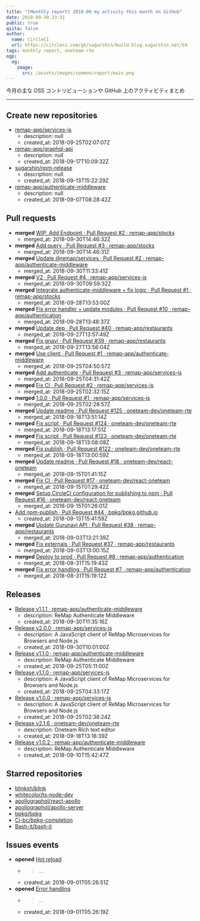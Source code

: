 ```yaml
---
title: "[Monthly report] 2018-09 my activity this month on GitHub"
date: 2018-09-30 23:31
public: true
qiita: false
author:
  name: CircleCI
  url: https://circleci.com/gh/sugarshin/build.blog.sugarshin.net/64
tags: monthly report, oneteam-rte
ogp:
  og:
    image:
      src: /assets/images/common/report/main.png
---
```


今月の主な OSS コントリビューションや GitHub 上のアクティビティまとめ

***

## Create new repositories

- [remap-app/services-js](https://github.com/remap-app/services-js)
  - description: null
  - created_at: 2018-09-25T02:07:07Z
- [remap-app/graphql-api](https://github.com/remap-app/graphql-api)
  - description: null
  - created_at: 2018-09-17T10:09:32Z
- [sugarshin/npm-release](https://github.com/sugarshin/npm-release)
  - description: null
  - created_at: 2018-09-13T15:22:29Z
- [remap-app/authenticate-middleware](https://github.com/remap-app/authenticate-middleware)
  - description: null
  - created_at: 2018-09-07T08:28:42Z

## Pull requests

- **merged** [WIP: Add Endpoint · Pull Request #2 · remap-app/stocks](https://github.com/remap-app/stocks/pull/2)
  - merged_at: 2018-09-30T14:46:32Z
- **merged** [Add query · Pull Request #3 · remap-app/stocks](https://github.com/remap-app/stocks/pull/3)
  - merged_at: 2018-09-30T14:46:31Z
- **merged** [Update @remap/services · Pull Request #2 · remap-app/authenticate-middleware](https://github.com/remap-app/authenticate-middleware/pull/2)
  - merged_at: 2018-09-30T11:33:41Z
- **merged** [V2 · Pull Request #4 · remap-app/services-js](https://github.com/remap-app/services-js/pull/4)
  - merged_at: 2018-09-30T09:59:32Z
- **merged** [Integrate authenticate-middleware + fix logic · Pull Request #1 · remap-app/stocks](https://github.com/remap-app/stocks/pull/1)
  - merged_at: 2018-09-28T13:53:00Z
- **merged** [Fix error handler + update modules · Pull Request #10 · remap-app/authentication](https://github.com/remap-app/authentication/pull/10)
  - merged_at: 2018-09-28T13:48:37Z
- **merged** [Update dep · Pull Request #40 · remap-app/restaurants](https://github.com/remap-app/restaurants/pull/40)
  - merged_at: 2018-09-27T13:57:49Z
- **merged** [Fix gnavi · Pull Request #39 · remap-app/restaurants](https://github.com/remap-app/restaurants/pull/39)
  - merged_at: 2018-09-27T13:56:04Z
- **merged** [Use client · Pull Request #1 · remap-app/authenticate-middleware](https://github.com/remap-app/authenticate-middleware/pull/1)
  - merged_at: 2018-09-25T04:50:57Z
- **merged** [Add authenticate · Pull Request #3 · remap-app/services-js](https://github.com/remap-app/services-js/pull/3)
  - merged_at: 2018-09-25T04:31:42Z
- **merged** [Fix CI · Pull Request #2 · remap-app/services-js](https://github.com/remap-app/services-js/pull/2)
  - merged_at: 2018-09-25T02:32:15Z
- **merged** [1.0.0 · Pull Request #1 · remap-app/services-js](https://github.com/remap-app/services-js/pull/1)
  - merged_at: 2018-09-25T02:28:57Z
- **merged** [Update readme · Pull Request #125 · oneteam-dev/oneteam-rte](https://github.com/oneteam-dev/oneteam-rte/pull/125)
  - merged_at: 2018-09-18T13:51:14Z
- **merged** [Fix script · Pull Request #124 · oneteam-dev/oneteam-rte](https://github.com/oneteam-dev/oneteam-rte/pull/124)
  - merged_at: 2018-09-18T13:17:51Z
- **merged** [Fix script · Pull Request #123 · oneteam-dev/oneteam-rte](https://github.com/oneteam-dev/oneteam-rte/pull/123)
  - merged_at: 2018-09-18T13:08:08Z
- **merged** [Fix publish · Pull Request #122 · oneteam-dev/oneteam-rte](https://github.com/oneteam-dev/oneteam-rte/pull/122)
  - merged_at: 2018-09-18T13:00:59Z
- **merged** [Update readme · Pull Request #18 · oneteam-dev/react-oneteam](https://github.com/oneteam-dev/react-oneteam/pull/18)
  - merged_at: 2018-09-15T01:41:15Z
- **merged** [Fix CI · Pull Request #17 · oneteam-dev/react-oneteam](https://github.com/oneteam-dev/react-oneteam/pull/17)
  - merged_at: 2018-09-15T01:29:42Z
- **merged** [Setup CircleCI configuration for publishing to npm · Pull Request #16 · oneteam-dev/react-oneteam](https://github.com/oneteam-dev/react-oneteam/pull/16)
  - merged_at: 2018-09-15T01:26:01Z
- [Add npm-publish · Pull Request #44 · bpkg/bpkg.github.io](https://github.com/bpkg/bpkg.github.io/pull/44)
  - created_at: 2018-09-13T15:41:59Z
- **merged** [Update Gurunavi API · Pull Request #38 · remap-app/restaurants](https://github.com/remap-app/restaurants/pull/38)
  - merged_at: 2018-09-03T13:21:39Z
- **merged** [Fix externals · Pull Request #37 · remap-app/restaurants](https://github.com/remap-app/restaurants/pull/37)
  - merged_at: 2018-09-03T13:00:15Z
- **merged** [Deploy to prod · Pull Request #8 · remap-app/authentication](https://github.com/remap-app/authentication/pull/8)
  - merged_at: 2018-08-31T15:19:43Z
- **merged** [Fix error handling · Pull Request #7 · remap-app/authentication](https://github.com/remap-app/authentication/pull/7)
  - merged_at: 2018-08-31T15:19:12Z

## Releases

- [Release v1.1.1 · remap-app/authenticate-middleware](https://github.com/remap-app/authenticate-middleware/releases/tag/v1.1.1)
  - description: ReMap Authenticate Middleware
  - created_at: 2018-09-30T11:35:16Z
- [Release v2.0.0 · remap-app/services-js](https://github.com/remap-app/services-js/releases/tag/v2.0.0)
  - description:  A JavaScript client of ReMap Microservices for Browsers and Node.js
  - created_at: 2018-09-30T10:01:00Z
- [Release v1.1.0 · remap-app/authenticate-middleware](https://github.com/remap-app/authenticate-middleware/releases/tag/v1.1.0)
  - description: ReMap Authenticate Middleware
  - created_at: 2018-09-25T05:11:00Z
- [Release v1.1.0 · remap-app/services-js](https://github.com/remap-app/services-js/releases/tag/v1.1.0)
  - description:  A JavaScript client of ReMap Microservices for Browsers and Node.js
  - created_at: 2018-09-25T04:33:17Z
- [Release v1.0.0 · remap-app/services-js](https://github.com/remap-app/services-js/releases/tag/v1.0.0)
  - description:  A JavaScript client of ReMap Microservices for Browsers and Node.js
  - created_at: 2018-09-25T02:38:24Z
- [Release v2.1.6 · oneteam-dev/oneteam-rte](https://github.com/oneteam-dev/oneteam-rte/releases/tag/v2.1.6)
  - description: Oneteam Rich text editor
  - created_at: 2018-09-18T13:18:39Z
- [Release v1.0.2 · remap-app/authenticate-middleware](https://github.com/remap-app/authenticate-middleware/releases/tag/v1.0.2)
  - description: ReMap Authenticate Middleware
  - created_at: 2018-09-10T15:42:47Z

## Starred repositories

- [blinksh/blink](https://github.com/blinksh/blink)
- [whitecolor/ts-node-dev](https://github.com/whitecolor/ts-node-dev)
- [apollographql/react-apollo](https://github.com/apollographql/react-apollo)
- [apollographql/apollo-server](https://github.com/apollographql/apollo-server)
- [bpkg/bpkg](https://github.com/bpkg/bpkg)
- [Cj-bc/bpkg-completion](https://github.com/Cj-bc/bpkg-completion)
- [Bash-it/bash-it](https://github.com/Bash-it/bash-it)

## Issues events

- **opened** [Hot reload](https://github.com/remap-app/bff-web/issues/5)
  - > ...
  - created_at: 2018-09-01T05:26:51Z
- **opened** [Error handling](https://github.com/remap-app/authentication/issues/9)
  - > ...
  - created_at: 2018-09-01T05:26:19Z
